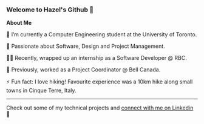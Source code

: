 ### Welcome to Hazel's Github 👋


**About Me**

🔭 I’m currently a Computer Engineering student at the University of Toronto.

🌱 Passionate about Software, Design and Project Management.

👩‍💻 Recently, wrapped up an internship as a Software Developer @ RBC.

💼 Previously, worked as a Project Coordinator @ Bell Canada.

⚡ Fun fact: I love hiking! Favourite experience was a 10km hike along small towns in Cinque Terre, Italy.

****
Check out some of my technical projects and [connect with me on Linkedin](https://www.linkedin.com/in/hazel-sharma) 📲

